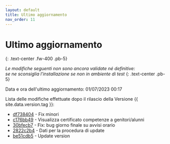 ```yaml
---
layout: default
title: Ultimo aggiornamento
nav_order: 11
---
```


# Ultimo aggiornamento
{: .text-center .fw-400 .pb-5}

_Le modifiche seguenti non sono ancora validate né definitive:<br>se ne sconsiglia l'installazione se non in ambiente di test_
{: .text-center .pb-5}

Data e ora dell'ultimo aggiornamento: 01/07/2023 00:17

Lista delle modifiche effettuate dopo il rilascio della Versione {{ site.data.version.tag }}:

- [df738404](http://github.com/iisgiua/giuaschool/commit/df7384045b9f015fa87658f2152e02110fdc358f) - Fix minori
- [c176bb49](http://github.com/iisgiua/giuaschool/commit/c176bb491ac0c30e5edf40754392840d69b8071d) - Visualizza certificato competenze a genitori/alunni
- [30bfecb7](http://github.com/iisgiua/giuaschool/commit/30bfecb736a8306d26b010e0f29621497d1ad3cc) - Fix: bug giorno finale su avvisi orario
- [2822c2b4](http://github.com/iisgiua/giuaschool/commit/2822c2b4cf61ff2a9694bf4e907a84c8203dee67) - Dati per la procedura di update
- [be51cdb5](http://github.com/iisgiua/giuaschool/commit/be51cdb573c4c1920a6697732a7a237af7364c3d) - Update version

